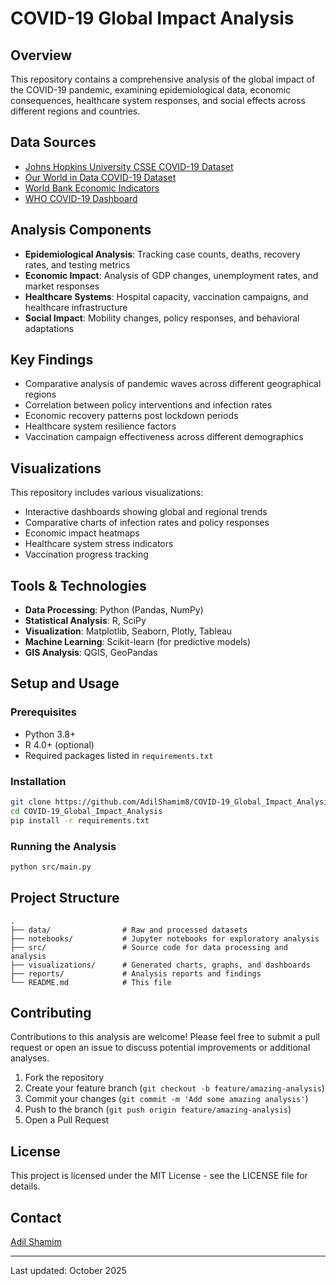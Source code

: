 # COVID-19 Global Impact Analysis

## Overview
This repository contains a comprehensive analysis of the global impact of the COVID-19 pandemic, examining epidemiological data, economic consequences, healthcare system responses, and social effects across different regions and countries.

## Data Sources
- [Johns Hopkins University CSSE COVID-19 Dataset](https://github.com/CSSEGISandData/COVID-19)
- [Our World in Data COVID-19 Dataset](https://github.com/owid/covid-19-data)
- [World Bank Economic Indicators](https://data.worldbank.org/)
- [WHO COVID-19 Dashboard](https://covid19.who.int/)

## Analysis Components
- **Epidemiological Analysis**: Tracking case counts, deaths, recovery rates, and testing metrics
- **Economic Impact**: Analysis of GDP changes, unemployment rates, and market responses
- **Healthcare Systems**: Hospital capacity, vaccination campaigns, and healthcare infrastructure
- **Social Impact**: Mobility changes, policy responses, and behavioral adaptations

## Key Findings
- Comparative analysis of pandemic waves across different geographical regions
- Correlation between policy interventions and infection rates
- Economic recovery patterns post lockdown periods
- Healthcare system resilience factors
- Vaccination campaign effectiveness across different demographics

## Visualizations
This repository includes various visualizations:
- Interactive dashboards showing global and regional trends
- Comparative charts of infection rates and policy responses
- Economic impact heatmaps
- Healthcare system stress indicators
- Vaccination progress tracking

## Tools & Technologies
- **Data Processing**: Python (Pandas, NumPy)
- **Statistical Analysis**: R, SciPy
- **Visualization**: Matplotlib, Seaborn, Plotly, Tableau
- **Machine Learning**: Scikit-learn (for predictive models)
- **GIS Analysis**: QGIS, GeoPandas

## Setup and Usage

### Prerequisites
- Python 3.8+
- R 4.0+ (optional)
- Required packages listed in `requirements.txt`

### Installation
```bash
git clone https://github.com/AdilShamim8/COVID-19_Global_Impact_Analysis.git
cd COVID-19_Global_Impact_Analysis
pip install -r requirements.txt
```

### Running the Analysis
```bash
python src/main.py
```

## Project Structure
```
.
├── data/                # Raw and processed datasets
├── notebooks/           # Jupyter notebooks for exploratory analysis
├── src/                 # Source code for data processing and analysis
├── visualizations/      # Generated charts, graphs, and dashboards
├── reports/             # Analysis reports and findings
└── README.md            # This file
```

## Contributing
Contributions to this analysis are welcome! Please feel free to submit a pull request or open an issue to discuss potential improvements or additional analyses.

1. Fork the repository
2. Create your feature branch (`git checkout -b feature/amazing-analysis`)
3. Commit your changes (`git commit -m 'Add some amazing analysis'`)
4. Push to the branch (`git push origin feature/amazing-analysis`)
5. Open a Pull Request

## License
This project is licensed under the MIT License - see the LICENSE file for details.

## Contact
[Adil Shamim](https://adilshamim.me/)

---

Last updated: October 2025
